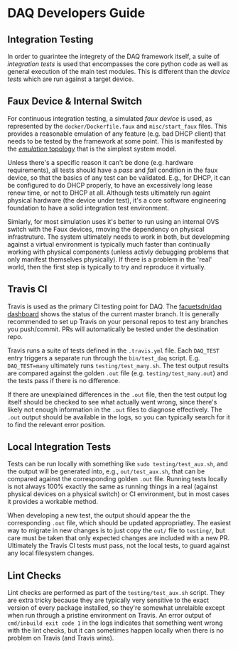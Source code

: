 # DAQ Developers Guide

## Integration Testing

In order to guarintee the integrety of the DAQ framework itself, a suite of
_integration tests_ is used that encompasses the core python code as well as general
execution of the main test modules. This is different than the _device tests_ which
are run against a target device.

## Faux Device & Internal Switch

For continuous integration testing, a simulated _faux device_ is used, as represented
by the `docker/Dockerfile.faux` and `misc/start_faux` files. This provides a reasonable
emulation of any feature (e.g. bad DHCP client) that needs to be tested by the framework
at some point. This is manifested by the [_emulation_ topology](topologies.md) that is
the simplest system model.

Unless there's a specific reason it can't be done (e.g. hardware requirements), all tests
should have a _pass_ and _fail_ condition in the faux device, so that the basics of any
test can be validated. E.g., for DHCP, it can be configured to do DHCP properly, to have
an excessively long lease renew time, or not to DHCP at all. Although tests ultimately
run againt physical hardware (the device under test), it's a core software engineering
foundation to have a solid integration test environment.

Simiarly, for most simulation uses it's better to run using an internal OVS switch with
the Faux devices, rmoving the dependency on physical infrastruture. The system ultimately
needs to work in both, but developming against a virtual environment is typically much
faster than continually working with physical components (unless activly debugging
problems that only manifest themselves physically). If there is a problem in the 'real'
world, then the first step is typically to try and reproduce it virtually.

## Travis CI

Travis is used as the primary CI testing point for DAQ. The
[facuetsdn/daq dashboard](https://travis-ci.com/faucetsdn/daq/branches) shows the
status of the current master branch. It is generally recommended to set up
Travis on your personal repos to test any branches you push/commit. PRs will
automatically be tested under the destination repo.

Travis runs a suite of tests defined in the `.travis.yml` file. Each `DAQ_TEST`
entry triggers a separate run through the `bin/test_daq` script. E.g. `DAQ_TEST=many`
ultimately runs `testing/test_many.sh`.  The test output results are compared against
the golden `.out` file (e.g. `testing/test_many.out`) and the tests pass if there
is no difference.

If there are unexplained differences in the `.out` file, then the test output log
itself should be checked to see what actually went wrong, since there's likely
not enough information in the `.out` files to diagnose effectively. The `.out` output
should be available in the logs, so you can typically search for it to find the relevant
error position.

## Local Integration Tests

Tests can be run locally with something like `sudo testing/test_aux.sh`, and the output
will be generated into, e.g., `out/test_aux.sh`, that can be compared against the
corresponding golden `.out` file. Running tests locally is not always 100% exactly the
same as running things in a real (against physical devices on a physical switch) or
CI environment, but in most cases it provides a workable method.

When developing a new test, the output should appear the the corresponding `.out` file,
which should be updated appropriatley. The easiest way to migrate in new changes is to
just copy the `out/` file to `testing/`, but care must be taken that only expected
changes are included with a new PR. Ultimately the Travis CI tests must pass, not the
local tests, to guard against any local filesystem changes.

## Lint Checks

Lint checks are performed as part of the `testing/test_aux.sh` script. They are extra
tricky because they are typically very sensitive to the exact version of every package
installed, so they're somewhat unrelaible except when run through a pristine environment
on Travis. An error output of `cmd/inbuild exit code 1` in the logs indicates that
something went wrong with the lint checks, but it can sometimes happen locally when
there is no problem on Travis (and Travis wins).
